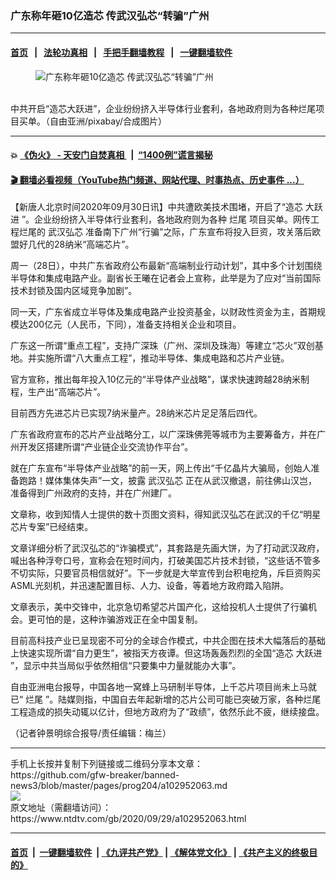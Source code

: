 ### 广东称年砸10亿造芯 传武汉弘芯“转骗”广州
------------------------

#### [首页](https://github.com/gfw-breaker/banned-news3/blob/master/README.md) &nbsp;&nbsp;|&nbsp;&nbsp; [法轮功真相](https://github.com/begood0513/basic/blob/master/README.md)  &nbsp;&nbsp;|&nbsp;&nbsp; [手把手翻墙教程](https://github.com/gfw-breaker/guides/wiki)  &nbsp;&nbsp;|&nbsp;&nbsp; [一键翻墙软件](https://github.com/gfw-breaker/nogfw/blob/master/README.md)  



<div><div class="featured_image">
 <figure>
  <img alt="广东称年砸10亿造芯 传武汉弘芯“转骗”广州" src="https://i.ntdtv.com/assets/uploads/2020/09/green-219808_1280-copy-800x450.jpg"/>
 </figure><br/>
 <span class="caption">
  中共开启“造芯大跃进”，企业纷纷挤入半导体行业套利，各地政府则为各种烂尾项目买单。（自由亚洲/pixabay/合成图片）
 </span>
</div>
</div><hr/>

#### 💥 [《伪火》 - 天安门自焚真相 ](http://158.247.195.190:10000/videos/blog/weihuo.html)&nbsp; |&nbsp; [“1400例”谎言揭秘  ](http://158.247.195.190:10000/videos/blog/jiexi1400.html)

#### [ 🎬  翻墙必看视频（YouTube热门频道、网站代理、时事热点、历史事件 ...）](https://github.com/gfw-breaker/links/blob/master/banned.md)

<div><div class="post_content" itemprop="articleBody">
 <p>
  【新唐人北京时间2020年09月30日讯】中共遭欧美技术围堵，开启了“造芯
  <ok href="https://www.ntdtv.com/gb/大跃进.htm">
   大跃进
  </ok>
  ”。企业纷纷挤入半导体行业套利，各地政府则为各种
  <ok href="https://www.ntdtv.com/gb/烂尾.htm">
   烂尾
  </ok>
  项目买单。网传工程烂尾的
  <ok href="https://www.ntdtv.com/gb/武汉弘芯.htm">
   武汉弘芯
  </ok>
  准备南下广州“行骗”之际，广东宣布将投入巨资，攻关落后欧盟好几代的28纳米“高端芯片”。
 </p>
 <p>
  周一（28日），中共广东省政府公布最新“高端制业行动计划”，其中多个计划围绕半导体和集成电路产业。副省长王曦在记者会上宣称，此举是为了应对“当前国际技术封锁及国内区域竞争加剧”。
 </p>
 <p>
  同一天，广东省成立半导体及集成电路产业投资基金，以财政性资金为主，首期规模达200亿元（人民币，下同），准备支持相关企业和项目。
 </p>
 <p>
  广东这一所谓“重点工程”，支持广深珠（广州、深圳及珠海）等建立“芯火”双创基地。并实施所谓“八大重点工程”，推动半导体、集成电路和芯片产业链。
 </p>
 <p>
  官方宣称，推出每年投入10亿元的“半导体产业战略”，谋求快速跨越28纳米制程，生产出“高端芯片”。
 </p>
 <p>
  目前西方先进芯片已实现7纳米量产。28纳米芯片足足落后四代。
 </p>
 <p>
  广东省政府宣布的芯片产业战略分工，以广深珠佛莞等城市为主要筹备方，并在广州开发区搭建所谓“产业链企业交流协作平台”。
 </p>
 <p>
  就在广东宣布“半导体产业战略”的前一天，网上传出“千亿晶片大骗局，创始人准备跑路！媒体集体失声”一文，披露
  <ok href="https://www.ntdtv.com/gb/武汉弘芯.htm">
   武汉弘芯
  </ok>
  正在从武汉撤退，前往佛山汉岂，准备得到广州政府的支持，并在广州建厂。
 </p>
 <p>
  文章称，收到知情人士提供的数十页图文资料，得知武汉弘芯在武汉的千亿“明星芯片专案”已经结束。
 </p>
 <p>
  文章详细分析了武汉弘芯的“诈骗模式”，其套路是先画大饼，为了打动武汉政府，喊出各种浮夸口号，宣称会在短时间内，打破美国芯片技术封锁，“这些话不管多不切实际，只要官员相信就好”。下一步就是大举宣传到台积电挖角，斥巨资购买ASML光刻机，并迅速配置目标、人力、设备，等着地方政府踏入陷阱。
 </p>
 <p>
  文章表示，美中交锋中，北京急切希望芯片国产化，这给投机人士提供了行骗机会。更可怕的是，这种诈骗游戏正在全中国复制。
 </p>
 <p>
  目前高科技产业已呈现密不可分的全球合作模式，中共企图在技术大幅落后的基础上快速实现所谓“自力更生”，被指天方夜谭。但这场轰轰烈烈的全国“造芯
  <ok href="https://www.ntdtv.com/gb/大跃进.htm">
   大跃进
  </ok>
  ”，显示中共当局似乎依然相信“只要集中力量就能办大事”。
 </p>
 <p>
  自由亚洲电台报导，中国各地一窝蜂上马研制半导体，上千芯片项目尚未上马就已“
  <ok href="https://www.ntdtv.com/gb/烂尾.htm">
   烂尾
  </ok>
  ”。陆媒则指，中国自去年起新增的芯片公司可能已突破万家，各种烂尾工程造成的损失动辄以亿计，但地方政府为了“政绩”，依然乐此不疲，继续接盘。
 </p>
 <p>
  （记者钟景明综合报导/责任编辑：梅兰）
 </p>
 <div class="single_ad">
 </div>
</div>
</div>
<hr/>
手机上长按并复制下列链接或二维码分享本文章：<br/>
https://github.com/gfw-breaker/banned-news3/blob/master/pages/prog204/a102952063.md <br/>
<a href='https://github.com/gfw-breaker/banned-news3/blob/master/pages/prog204/a102952063.md'><img src='https://github.com/gfw-breaker/banned-news3/blob/master/pages/prog204/a102952063.md.png'/></a> <br/>
原文地址（需翻墙访问）：https://www.ntdtv.com/gb/2020/09/29/a102952063.html


------------------------
#### [首页](https://github.com/gfw-breaker/banned-news3/blob/master/README.md) &nbsp;|&nbsp; [一键翻墙软件](https://github.com/gfw-breaker/nogfw/blob/master/README.md) &nbsp;| [《九评共产党》](https://github.com/gfw-breaker/9ping.md/blob/master/README.md#九评之一评共产党是什么) | [《解体党文化》](https://github.com/gfw-breaker/jtdwh.md/blob/master/README.md) | [《共产主义的终极目的》](https://github.com/gfw-breaker/gczydzjmd.md/blob/master/README.md)


<img src='http://gfw-breaker.win/banned-news3/pages/prog204/a102952063.md' width='0px' height='0px'/>